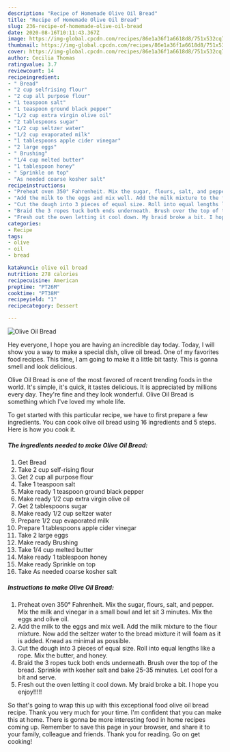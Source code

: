```yaml
---
description: "Recipe of Homemade Olive Oil Bread"
title: "Recipe of Homemade Olive Oil Bread"
slug: 236-recipe-of-homemade-olive-oil-bread
date: 2020-08-16T10:11:43.367Z
image: https://img-global.cpcdn.com/recipes/86e1a36f1a6618d8/751x532cq70/olive-oil-bread-recipe-main-photo.jpg
thumbnail: https://img-global.cpcdn.com/recipes/86e1a36f1a6618d8/751x532cq70/olive-oil-bread-recipe-main-photo.jpg
cover: https://img-global.cpcdn.com/recipes/86e1a36f1a6618d8/751x532cq70/olive-oil-bread-recipe-main-photo.jpg
author: Cecilia Thomas
ratingvalue: 3.7
reviewcount: 14
recipeingredient:
- " Bread"
- "2 cup selfrising flour"
- "2 cup all purpose flour"
- "1 teaspoon salt"
- "1 teaspoon ground black pepper"
- "1/2 cup extra virgin olive oil"
- "2 tablespoons sugar"
- "1/2 cup seltzer water"
- "1/2 cup evaporated milk"
- "1 tablespoons apple cider vinegar"
- "2 large eggs"
- " Brushing"
- "1/4 cup melted butter"
- "1 tablespoon honey"
- " Sprinkle on top"
- "As needed coarse kosher salt"
recipeinstructions:
- "Preheat oven 350° Fahrenheit. Mix the sugar, flours, salt, and pepper. Mix the milk and vinegar in a small bowl and let sit 3 minutes. Mix the eggs and olive oil."
- "Add the milk to the eggs and mix well. Add the milk mixture to the flour mixture. Now add the seltzer water to the bread mixture it will foam as it is added. Knead as minimal as possible."
- "Cut the dough into 3 pieces of equal size. Roll into equal lengths like a rope. Mix the butter, and honey."
- "Braid the 3 ropes tuck both ends underneath. Brush over the top of the bread. Sprinkle with kosher salt and bake 25-35 minutes. Let cool for a bit and serve."
- "Fresh out the oven letting it cool down. My braid broke a bit. I hope you enjoy!!!!!"
categories:
- Recipe
tags:
- olive
- oil
- bread

katakunci: olive oil bread 
nutrition: 278 calories
recipecuisine: American
preptime: "PT26M"
cooktime: "PT38M"
recipeyield: "1"
recipecategory: Dessert

---
```



![Olive Oil Bread](https://img-global.cpcdn.com/recipes/86e1a36f1a6618d8/751x532cq70/olive-oil-bread-recipe-main-photo.jpg)

Hey everyone, I hope you are having an incredible day today. Today, I will show you a way to make a special dish, olive oil bread. One of my favorites food recipes. This time, I am going to make it a little bit tasty. This is gonna smell and look delicious.



Olive Oil Bread is one of the most favored of recent trending foods in the world. It's simple, it's quick, it tastes delicious. It is appreciated by millions every day. They're fine and they look wonderful. Olive Oil Bread is something which I've loved my whole life.


To get started with this particular recipe, we have to first prepare a few ingredients. You can cook olive oil bread using 16 ingredients and 5 steps. Here is how you cook it.

##### The ingredients needed to make Olive Oil Bread:

1. Get  Bread
1. Take 2 cup self-rising flour
1. Get 2 cup all purpose flour
1. Take 1 teaspoon salt
1. Make ready 1 teaspoon ground black pepper
1. Make ready 1/2 cup extra virgin olive oil
1. Get 2 tablespoons sugar
1. Make ready 1/2 cup seltzer water
1. Prepare 1/2 cup evaporated milk
1. Prepare 1 tablespoons apple cider vinegar
1. Take 2 large eggs
1. Make ready  Brushing
1. Take 1/4 cup melted butter
1. Make ready 1 tablespoon honey
1. Make ready  Sprinkle on top
1. Take As needed coarse kosher salt




##### Instructions to make Olive Oil Bread:

1. Preheat oven 350° Fahrenheit. Mix the sugar, flours, salt, and pepper. Mix the milk and vinegar in a small bowl and let sit 3 minutes. Mix the eggs and olive oil.
1. Add the milk to the eggs and mix well. Add the milk mixture to the flour mixture. Now add the seltzer water to the bread mixture it will foam as it is added. Knead as minimal as possible.
1. Cut the dough into 3 pieces of equal size. Roll into equal lengths like a rope. Mix the butter, and honey.
1. Braid the 3 ropes tuck both ends underneath. Brush over the top of the bread. Sprinkle with kosher salt and bake 25-35 minutes. Let cool for a bit and serve.
1. Fresh out the oven letting it cool down. My braid broke a bit. I hope you enjoy!!!!!




So that's going to wrap this up with this exceptional food olive oil bread recipe. Thank you very much for your time. I'm confident that you can make this at home. There is gonna be more interesting food in home recipes coming up. Remember to save this page in your browser, and share it to your family, colleague and friends. Thank you for reading. Go on get cooking!
